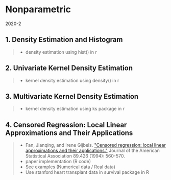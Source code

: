 # Nonparametric
2020-2
## 1. Density Estimation and Histogram
> * density estimation using hist() in r

## 2. Univariate Kernel Density Estimation
> * kernel density estimation using density() in r

## 3. Multivariate Kernel Density Estimation
> * kernel density estimation using ks package in r

## 4. Censored Regression: Local Linear Approximations and Their Applications
> * Fan, Jianqing, and Irene Gijbels. ["Censored regression: local linear approximations and their applications."](https://www.jstor.org/stable/pdf/2290859.pdf?casa_token=TCDgBfgUDTUAAAAA:jCjIvwBAFkwjDQXd7wuWXDQ7EUEmGIAPTqqGves9dvNod_xi6n2rELd6fAQLJ3y4Q2fdnKKYCunUve82vE9p-goRiBAKSPp-EWIOtj1yuGN5yMPGmuHukA) Journal of the American Statistical Association 89.426 (1994): 560-570.
> * paper implementation (R code)
> * See examples (Numerical data / Real data)
> * Use stanford heart transplant data in survival package in R
